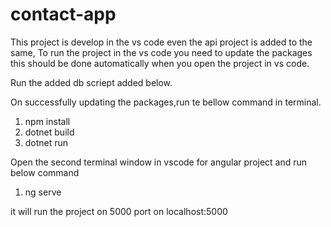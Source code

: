# contact-app
This project is develop in the vs code even the api project is added to the same, To run the project in the vs code you need to update the
packages this should be done automatically when you open the project in vs code.

Run the added db scriept added below.

On successfully updating the packages,run te bellow command in terminal.
1) npm install
2) dotnet build
3) dotnet run

Open the second terminal window in vscode for angular project and run below command 
1) ng serve  

it will run the project on 5000 port on localhost:5000 




